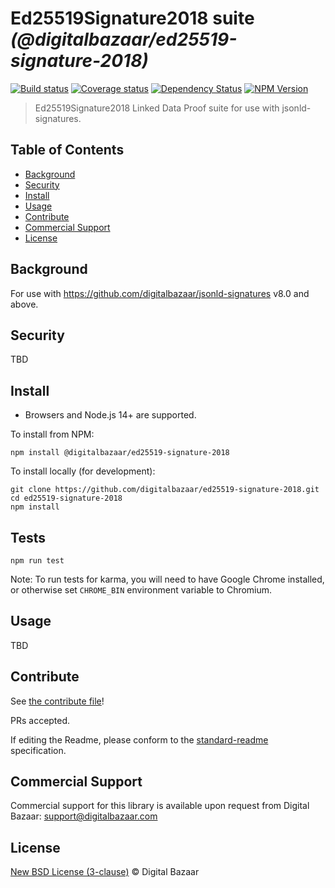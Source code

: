 # Ed25519Signature2018 suite _(@digitalbazaar/ed25519-signature-2018)_

[![Build status](https://img.shields.io/github/workflow/status/digitalbazaar/ed25519-signature-2018/Node.js%20CI)](https://github.com/digitalbazaar/ed25519-signature-2018/actions?query=workflow%3A%22Node.js+CI%22)
[![Coverage status](https://img.shields.io/codecov/c/github/digitalbazaar/ed25519-signature-2018)](https://codecov.io/gh/digitalbazaar/ed25519-signature-2018)
[![Dependency Status](https://img.shields.io/david/digitalbazaar/ed25519-signature-2018.svg)](https://david-dm.org/digitalbazaar/ed25519-signature-2018)
[![NPM Version](https://img.shields.io/npm/v/@digitalbazaar/ed25519-signature-2018.svg)](https://npm.im/digitalbazaar/ed25519-signature-2018)

> Ed25519Signature2018 Linked Data Proof suite for use with jsonld-signatures.

## Table of Contents

- [Background](#background)
- [Security](#security)
- [Install](#install)
- [Usage](#usage)
- [Contribute](#contribute)
- [Commercial Support](#commercial-support)
- [License](#license)

## Background

For use with https://github.com/digitalbazaar/jsonld-signatures v8.0 and above.

## Security

TBD

## Install

- Browsers and Node.js 14+ are supported.

To install from NPM:

```
npm install @digitalbazaar/ed25519-signature-2018
```

To install locally (for development):

```
git clone https://github.com/digitalbazaar/ed25519-signature-2018.git
cd ed25519-signature-2018
npm install
```

## Tests

```
npm run test
```

Note: To run tests for karma, you will need to have Google Chrome installed,
or otherwise set `CHROME_BIN` environment variable to Chromium. 

## Usage

TBD

## Contribute

See [the contribute file](https://github.com/digitalbazaar/bedrock/blob/master/CONTRIBUTING.md)!

PRs accepted.

If editing the Readme, please conform to the
[standard-readme](https://github.com/RichardLitt/standard-readme) specification.

## Commercial Support

Commercial support for this library is available upon request from
Digital Bazaar: support@digitalbazaar.com

## License

[New BSD License (3-clause)](LICENSE) © Digital Bazaar
